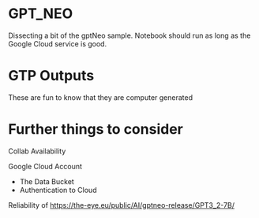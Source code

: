 # GPT_NEO

Dissecting a bit of the gptNeo sample.
Notebook should run as long as the Google Cloud service is good.

# GTP Outputs

These are fun to know that they are computer generated

# Further things to consider

Collab Availability

Google Cloud Account
  - The Data Bucket
  - Authentication to Cloud

Reliability of https://the-eye.eu/public/AI/gptneo-release/GPT3_2-7B/